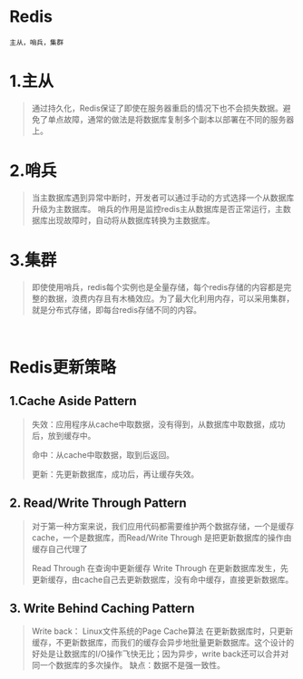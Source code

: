 # Redis
	主从，哨兵，集群
# 1.主从
> 通过持久化，Redis保证了即使在服务器重启的情况下也不会损失数据。避免了单点故障，通常的做法是将数据库复制多个副本以部署在不同的服务器上。  

# 2.哨兵
> 当主数据库遇到异常中断时，开发者可以通过手动的方式选择一个从数据库升级为主数据库。
> 哨兵的作用是监控redis主从数据库是否正常运行，主数据库出现故障时，自动将从数据库转换为主数据库。

# 3.集群
> 即使使用哨兵，redis每个实例也是全量存储，每个redis存储的内容都是完整的数据，浪费内存且有木桶效应。为了最大化利用内存，可以采用集群，就是分布式存储，即每台redis存储不同的内容。


​    
# Redis更新策略
## 1.Cache Aside Pattern
> 失效：应用程序从cache中取数据，没有得到，从数据库中取数据，成功后，放到缓存中。
>
> 命中：从cache中取数据，取到后返回。
>
> 更新：先更新数据库，成功后，再让缓存失效。

## 2. Read/Write Through Pattern
> 对于第一种方案来说，我们应用代码都需要维护两个数据存储，一个是缓存cache，一个是数据库，而Read/Write Through 是把更新数据库的操作由缓存自己代理了
>
> Read Through  在查询中更新缓存
> Write Through 在更新数据库发生，先更新缓存，由cache自己去更新数据库，没有命中缓存，直接更新数据库。

 ## 3. Write Behind Caching Pattern

> Write back： Linux文件系统的Page Cache算法
>     在更新数据库时，只更新缓存，不更新数据库，而我们的缓存会异步地批量更新数据库。这个设计的好处是让数据库的I/O操作飞快无比；因为异步，write back还可以合并对同一个数据库的多次操作。
>     缺点：数据不是强一致性。